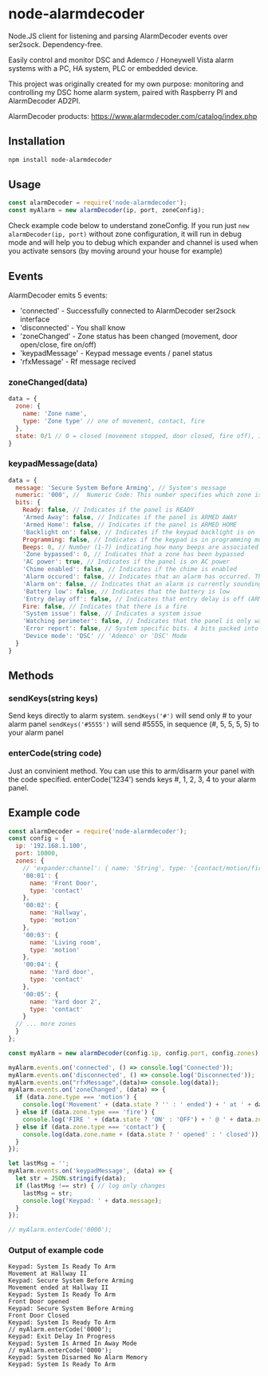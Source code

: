 # node-alarmdecoder
Node.JS client for listening and parsing AlarmDecoder events over ser2sock. Dependency-free.

Easily control and monitor DSC and Ademco / Honeywell Vista alarm systems with a PC, HA system, PLC or embedded device.

This project was originally created for my own purpose: monitoring and controlling my DSC home alarm system, paired with Raspberry PI and AlarmDecoder AD2PI.

AlarmDecoder products:
https://www.alarmdecoder.com/catalog/index.php

Installation
------------
```bash
npm install node-alarmdecoder
```

Usage
-----
```javascript
const alarmDecoder = require('node-alarmdecoder');
const myAlarm = new alarmDecoder(ip, port, zoneConfig);
```
Check example code below to understand zoneConfig.
If you run just `new alarmDecoder(ip, port)` without zone configuration, it will run in debug mode
and will help you to debug which expander and channel is used when you activate sensors (by moving around your house for example)

## Events

AlarmDecoder emits 5 events:
* 'connected' - Successfully connected to AlarmDecoder ser2sock interface
* 'disconnected' - You shall know
* 'zoneChanged' - Zone status has been changed (movement, door open/close, fire on/off)
* 'keypadMessage' - Keypad message events / panel status
* 'rfxMessage' - Rf message recived 
### zoneChanged(data)
```javascript
data = {
  zone: {
    name: 'Zone name',
    type: 'Zone type' // one of movement, contact, fire
  },
  state: 0/1 // 0 = closed (movement stopped, door closed, fire off), 1 = opened (movement began, door opened, fire on)
}
```

### keypadMessage(data)
```javascript
data = {
  message: 'Secure System Before Arming', // System's message
  numeric: '000', //  Numeric Code: This number specifies which zone is affected by the message. For example, if this message is for CHECK ZONE 22 then the numeric code would be 022. Most of the time this is zero-padded base10, but there are rare occurrences where this may be base16, such as ECP bus failures.
  bits: {
    Ready: false, // Indicates if the panel is READY
    'Armed Away': false, // Indicates if the panel is ARMED AWAY
    'Armed Home': false, // Indicates if the panel is ARMED HOME
    'Backlight on': false, // Indicates if the keypad backlight is on
    Programming: false, // Indicates if the keypad is in programming mode
    Beeps: 0, // Number (1-7) indicating how many beeps are associated with the message
    'Zone bypassed': 0, // Indicates that a zone has been bypassed
    'AC power': true, // Indicates if the panel is on AC power
    'Chime enabled': false, // Indicates if the chime is enabled
    'Alarm occured': false, // Indicates that an alarm has occurred. This is sticky and will be cleared after a second disarm.
    'Alarm on': false, // Indicates that an alarm is currently sounding. This is cleared after the first disarm.
    'Battery low': false, // Indicates that the battery is low
    'Entry delay off': false, // Indicates that entry delay is off (ARMED INSTANT/MAX)
    Fire: false, // Indicates that there is a fire
    'System issue': false, // Indicates a system issue
    'Watching perimeter': false, // Indicates that the panel is only watching the perimeter (ARMED STAY/NIGHT)
    'Error report': false, // System specific bits. 4 bits packed into a HEX Nibble [0-9,A-F]
    'Device mode': 'DSC' // 'Ademco' or 'DSC' Mode
  }
}
```

## Methods

### sendKeys(string keys)
Send keys directly to alarm system.
`sendKeys('#')` will send only # to your alarm panel
`sendKeys('#5555')` will send #5555, in sequence (#, 5, 5, 5, 5) to your alarm panel

### enterCode(string code)
Just an convinient method.
You can use this to arm/disarm your panel with the code specified. enterCode('1234') sends keys #, 1, 2, 3, 4 to your alarm panel.

## Example code
```javascript
const alarmDecoder = require('node-alarmdecoder');
const config = {
  ip: '192.168.1.100',
  port: 10000,
  zones: {
    // 'expander:channel': { name: 'String', type: '{contact/motion/fire}' }
    '00:01': {
      name: 'Front Door',
      type: 'contact'
    },
    '00:02': {
      name: 'Hallway',
      type: 'motion'
    },
    '00:03': {
      name: 'Living room',
      type: 'motion'
    },
    '00:04': {
      name: 'Yard door',
      type: 'contact'
    },
    '00:05': {
      name: 'Yard door 2',
      type: 'contact'
    }
  // ... more zones
  }
};

const myAlarm = new alarmDecoder(config.ip, config.port, config.zones);

myAlarm.events.on('connected', () => console.log('Connected'));
myAlarm.events.on('disconnected', () => console.log('Disconnected'));
myAlarm.events.on("rfxMessage",(data)=> console.log(data));
myAlarm.events.on('zoneChanged', (data) => {
  if (data.zone.type === 'motion') {
    console.log('Movement' + (data.state ? '' : ' ended') + ' at ' + data.zone.name);
  } else if (data.zone.type === 'fire') {
    console.log('FIRE ' + (data.state ? 'ON' : 'OFF') + ' @ ' + data.zone.name);
  } else if (data.zone.type === 'contact') {
    console.log(data.zone.name + (data.state ? ' opened' : ' closed'));
  }
});

let lastMsg = '';
myAlarm.events.on('keypadMessage', (data) => {
  let str = JSON.stringify(data);
  if (lastMsg !== str) { // log only changes
    lastMsg = str;
    console.log('Keypad: ' + data.message);
  }
});

// myAlarm.enterCode('0000');
```
### Output of example code
```
Keypad: System Is Ready To Arm
Movement at Hallway II
Keypad: Secure System Before Arming
Movement ended at Hallway II
Keypad: System Is Ready To Arm
Front Door opened
Keypad: Secure System Before Arming
Front Door Closed
Keypad: System Is Ready To Arm
// myAlarm.enterCode('0000');
Keypad: Exit Delay In Progress
Keypad: System Is Armed In Away Mode
// myAlarm.enterCode('0000');
Keypad: System Disarmed No Alarm Memory
Keypad: System Is Ready To Arm
```
